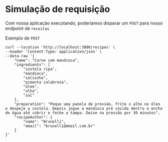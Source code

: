# Simulação de requisição

Com nossa aplicação executando, poderíamos disparar um `POST` para nosso endpoint de `receitas`

<div v-click>

Exemplo de `POST` <uim-angle-double-down class="text-orange-400 animate-bounce" />

```shell {monaco}
curl --location 'http://localhost:3000/recipes' \
--header 'Content-Type: application/json' \
--data-raw '{
    "name": "Carne com mandioca",
    "ingredients": [
        "costela ripa",
        "mandioca",
        "salsinha",
        "pimenta calabresa",
        "óleo",
        "alho",
        "sal"
    ],
    "preparation": "Peque uma panela de pressão, frite o alho no óleo e despeje a costela. Depois jogue a mandioca pré cozida dentro e encha de água até cobrir e feche a tampa. Deixe na pressão por 30 minutos",
    "recipeAuthor": {
        "name": "Brunelli",
        "email": "brunelli@email.com.br"
    }
}'
```

</div>